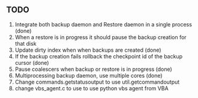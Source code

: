 ## TODO

1. Integrate both backup daemon and Restore daemon in a single process (done)
2. When a restore is in progress it should pause the backup creation for that disk
3. Update dirty index when when backups are created (done)
4. If the backup creation fails rollback the checkpoint id of the backup cursor (done)
5. Pause coalescers when backup or restore is in progress (done)
6. Multiprocessing backup daemon, use multiple cores (done)
7. Change commands.getstatusoutput to use util.getcommandoutput
8. change vbs_agent.c to use to use python vbs agent from VBA
